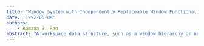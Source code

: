```yaml
---
title: "Window System with Independently Replaceable Window Functionality"
date: '1992-06-09'
authors: 
    - Ramana B. Rao
abstract: "A workspace data structure, such as a window hierarchy or network, includes functional data units that include data relating to workspace functionality. These functional data units are associated with data units corresponding to the workspaces such that a functional data unit can be replaced by a functional data unit compatible with a different set of functions without modifying the structure of other data units. Each workspace data unit may have a replaceably associated functional data unit called an input contract relating to its input functions and another called an output contract relating to its output functions. A parent workspace's data unit and the data units of its children may together have a replaceably associated functional data unit, called a windowing contract, relating to the windowing relationship between the parent and the children. The data structure may also include an auxiliary data unit associated between the data units of the parent and children windows, and the windowing contract may be associated with the auxiliary data unit. The contracts can be accessed and replaced by a processor in a system that includes the data structure. The contracts can be instances of classes in an object-oriented programming language, and can be replaceably associated by pointers associated with the system objects. Alternatively, a contract can be replaceably associated through dynamic multiple inheritance, with the superclasses of each workspace class including one or more contract classes such that changing the class of an instance of a workspace class serves to replace the contract."
---
```


